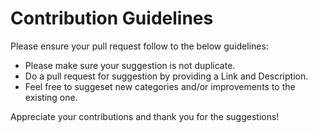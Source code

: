 # Contribution Guidelines
Please ensure your pull request follow to the below guidelines:

- Please make sure your suggestion is not duplicate.
- Do a pull request for suggestion by providing a Link and Description. 
- Feel free to suggeset new categories and/or improvements to the existing one.
 
Appreciate your contributions and thank you for the suggestions!
